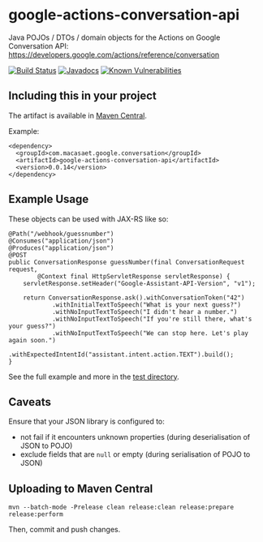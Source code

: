 # google-actions-conversation-api

Java POJOs / DTOs / domain objects  for the Actions on Google Conversation API: https://developers.google.com/actions/reference/conversation

[![Build Status](https://github.com/l0s/google-actions-conversation-api/actions/workflows/ci.yml/badge.svg)](https://github.com/l0s/google-actions-conversation-api/actions/workflows/ci.yml)
[![Javadocs](http://javadoc.io/badge/com.macasaet.google.conversation/google-actions-conversation-api.svg)](http://javadoc.io/doc/com.macasaet.google.conversation/google-actions-conversation-api)
[![Known Vulnerabilities](https://snyk.io/test/github/l0s/google-actions-conversation-api/badge.svg?targetFile=pom.xml)](https://snyk.io/test/github/l0s/google-actions-conversation-api?targetFile=pom.xml)

## Including this in your project

The artifact is available in [Maven Central](https://repo1.maven.org/maven2/com/macasaet/google/conversation/google-actions-conversation-api/).

Example:

    <dependency>
      <groupId>com.macasaet.google.conversation</groupId>
      <artifactId>google-actions-conversation-api</artifactId>
      <version>0.0.14</version>
    </dependency>

## Example Usage

These objects can be used with JAX-RS like so:

    @Path("/webhook/guessnumber")
    @Consumes("application/json")
    @Produces("application/json")
    @POST
    public ConversationResponse guessNumber(final ConversationRequest request,
            @Context final HttpServletResponse servletResponse) {
        servletResponse.setHeader("Google-Assistant-API-Version", "v1");

        return ConversationResponse.ask().withConversationToken("42")
        		.withInitialTextToSpeech("What is your next guess?")
                .withNoInputTextToSpeech("I didn't hear a number.")
                .withNoInputTextToSpeech("If you're still there, what's your guess?")
                .withNoInputTextToSpeech("We can stop here. Let's play again soon.")
                .withExpectedIntentId("assistant.intent.action.TEXT").build();
    }

See the full example and more in the [test directory](https://github.com/l0s/google-actions-conversation-api/tree/master/src/test/java/com/macasaet/google/conversation).

## Caveats

Ensure that your JSON library is configured to:
* not fail if it encounters unknown properties (during deserialisation of JSON to POJO)
* exclude fields that are `null` or empty (during serialisation of POJO to JSON)

## Uploading to Maven Central

    mvn --batch-mode -Prelease clean release:clean release:prepare release:perform

Then, commit and push changes.
